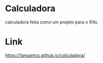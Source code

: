 # Calculadora
calculadora feita como um projeto para o IFAL

# Link
https://1ansantos.github.io/calculadora/
